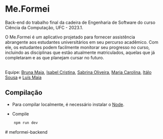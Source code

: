 

# Me.Formei
Back-end do trabalho final da cadeira de Engenharia de Software do curso Ciência da Computação, UFC - 2023.1.
<p>
O Me.Formei é um aplicativo projetado para fornecer assistência abrangente aos estudantes universitários em seu percurso acadêmico. Com ele, os estudantes podem facilmente monitorar seu progresso no curso, incluindo as disciplinas que estão atualmente matriculados, aquelas que já completaram e as que planejam cursar no futuro.
</p>
</br>
Equipe: <a href="https://github.com/brnamaia">Bruna Maia</a>, <a href="https://github.com/preciousakura">Isabel Cristina</a>, <a href="https://github.com/SabrinaSioli">Sabrina Oliveira</a>, <a href="https://github.com/carolmax">Maria Carolina</a>, <a href="https://github.com/italoalencar">Itálo Sousa</a> e <a href="https://github.com/luismaia-git">Luís Maia</a>

## Compilação

* Para compilar localmente, é necessário instalar o <a href="https://nodejs.org/en/">Node</a>.

* Compile
```bash
    npm run dev
```
#   m e f o r m e i - b a c k e n d  
 
